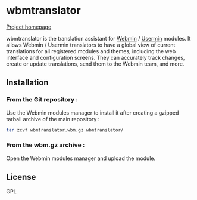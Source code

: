 # wbmtranslator

[Project homepage](http://wbmtranslator.esaracco.fr)

wbmtranslator is the translation assistant for [Webmin](http://www.webmin.com) / [Usermin](http://www.webmin.com/usermin.html) modules. It allows Webmin / Usermin translators to have a global view of current translations for all registered modules and themes, including the web interface and configuration screens. They can accurately track changes, create or update translations, send them to the Webmin team, and more.

## Installation
### From the Git repository :
Use the Webmin modules manager to install it after creating a gzipped tarball archive of the main repository :
```bash
tar zcvf wbmtranslator.wbm.gz wbmtranslator/
```
### From the wbm.gz archive :
Open the Webmin modules manager and upload the module.

## License
GPL
